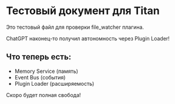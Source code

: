 

# Тестовый документ для Titan

Это тестовый файл для проверки file_watcher плагина.

ChatGPT наконец-то получил автономность через Plugin Loader!

## Что теперь есть:
- Memory Service (память)
- Event Bus (события)  
- Plugin Loader (расширяемость)

Скоро будет полная свобода!
